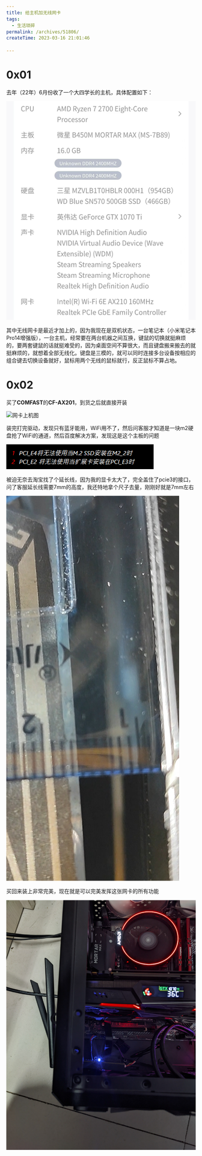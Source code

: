 ```yaml
---
title: 给主机加无线网卡
tags: 
  - 生活琐碎
permalink: /archives/51806/
createTime: 2023-03-16 21:01:46

---
```


 # 0x01 

去年（22年）6月份收了一个大四学长的主机，具体配置如下：

![主机配置](./images/主机配置-1745391651373-11.jpg)

其中无线网卡是最近才加上的，因为我现在是双机状态，一台笔记本（小米笔记本Pro14增强版），一台主机，经常要在两台机器之间互换，键鼠的切换就挺麻烦的，要两套键鼠的话就挺难受的，因为桌面空间不算很大，而且键盘搬来搬去的就挺麻烦的，就想着全部无线化。键盘是三模的，就可以同时连接多台设备按相应的组合键去切换设备就好，鼠标用两个无线的鼠标就行，反正鼠标不算占地。

# 0x02

买了**COMFAST**的**CF-AX201**，到货之后就直接开装

![网卡上机图](./images/image-20230316212254704-1745391651373-12.png)

装完打完驱动，发现只有蓝牙能用，WiFi用不了，然后问客服才知道是一块m2硬盘抢了WiFi的通道，然后百度解决方案，发现这是这个主板的问题

![image-20230316214320098](./images/image-20230316214320098-1745391651374-13.png)

被迫无奈去淘宝找了个延长线，因为我的显卡太大了，完全盖住了pcie3的接口，问了客服延长线需要7mm的高度，我还特地拿个尺子去量，刚刚好就是7mm左右

![img](./images/O1CN01fMAIo12FTYHI6EJgz_!!0-amp-1745391651374-14.jpg)

买回来装上非常完美，现在就是可以完美发挥这张网卡的所有功能

![image-20230316215548830](./images/image-20230316215548830-1745391651374-15.png)

